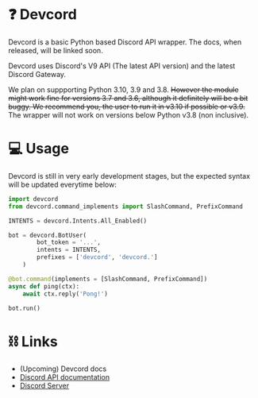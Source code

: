 # ❓ Devcord

Devcord is a basic Python based Discord API wrapper. The docs, when released, will be linked soon.

Devcord uses Discord's V9 API (The latest API version) and the latest Discord Gateway.

We plan on suppporting Python 3.10, 3.9 and 3.8. ~~However the module might work fine for versions 3.7 and 3.6, although it definitely will be a bit buggy. We recommend you, the user to run it in v3.10 if possible or v3.9.~~
The wrapper will not work on versions below Python v3.8 (non inclusive).

# 💻 Usage

Devcord is still in very early development stages, but the expected syntax will be updated everytime below:

```py
import devcord
from devcord.command_implements import SlashCommand, PrefixCommand

INTENTS = devcord.Intents.All_Enabled()

bot = devcord.BotUser(
        bot_token = '...',
        intents = INTENTS,
        prefixes = ['devcord', 'devcord.']
    )

@bot.command(implements = [SlashCommand, PrefixCommand])
async def ping(ctx):
    await ctx.reply('Pong!')

bot.run()
```

# ⛓ Links

- (Upcoming) Devcord docs 
- [Discord API documentation](https://discord.com/developers/docs)
- [Discord Server](https://discord.gg/bTnheyspUm)
